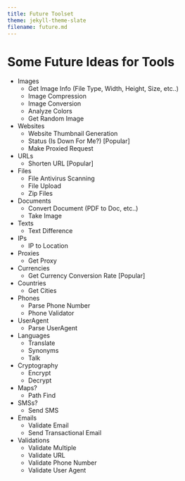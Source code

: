 ```yaml
---
title: Future Toolset
theme: jekyll-theme-slate
filename: future.md
--- 
```


# Some Future Ideas for Tools

- Images
  - Get Image Info (File Type, Width, Height, Size, etc..)
  - Image Compression
  - Image Conversion
  - Analyze Colors
  - Get Random Image
- Websites
  - Website Thumbnail Generation
  - Status (Is Down For Me?) [Popular]
  - Make Proxied Request
- URLs
  - Shorten URL [Popular]
- Files
  - File Antivirus Scanning
  - File Upload
  - Zip Files
- Documents
  - Convert Document (PDF to Doc, etc..)
  - Take Image
- Texts
  - Text Difference
- IPs
  - IP to Location
- Proxies
  - Get Proxy
- Currencies
  - Get Currency Conversion Rate [Popular]
- Countries
  - Get Cities
- Phones
  - Parse Phone Number
  - Phone Validator
- UserAgent
  - Parse UserAgent
- Languages
  - Translate
  - Synonyms
  - Talk
- Cryptography
  - Encrypt
  - Decrypt
- Maps?
  - Path Find
- SMSs?
  - Send SMS
- Emails
  - Validate Email
  - Send Transactional Email
- Validations
  - Validate Multiple
  - Validate URL
  - Validate Phone Number
  - Validate User Agent
